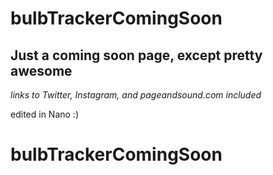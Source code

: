 # bulbTrackerComingSoon

## Just a coming soon page, except pretty awesome

_links to Twitter, Instagram, and pageandsound.com included_


edited in Nano :)
# bulbTrackerComingSoon
